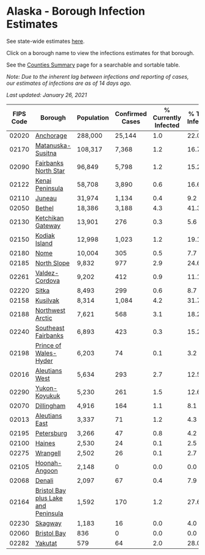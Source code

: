 # Alaska - Borough Infection Estimates

See state-wide estimates [here](/infections/us-ak).

Click on a borough name to view the infections estimates for that borough.

See the [Counties Summary](/infections/summary-counties) page for a searchable and sortable table.

*Note: Due to the inherent lag between infections and reporting of cases, our estimates of infections are as of 14 days ago.*

*Last updated: January 26, 2021*

|   FIPS Code |                                                                    Borough |   Population |   Confirmed Cases |   % Currently Infected |   % Total Infected |
|-------------|----------------------------------------------------------------------------|--------------|-------------------|------------------------|--------------------|
|       02020 |                                                     [Anchorage](anchorage) |      288,000 |            25,144 |                    1.0 |               22.0 |
|       02170 |                                     [Matanuska-Susitna](matanuska-susitna) |      108,317 |             7,368 |                    1.2 |               16.7 |
|       02090 |                               [Fairbanks North Star](fairbanks-north-star) |       96,849 |             5,798 |                    1.2 |               15.2 |
|       02122 |                                         [Kenai Peninsula](kenai-peninsula) |       58,708 |             3,890 |                    0.6 |               16.6 |
|       02110 |                                                           [Juneau](juneau) |       31,974 |             1,134 |                    0.4 |                9.2 |
|       02050 |                                                           [Bethel](bethel) |       18,386 |             3,188 |                    4.3 |               41.3 |
|       02130 |                                     [Ketchikan Gateway](ketchikan-gateway) |       13,901 |               276 |                    0.3 |                5.6 |
|       02150 |                                             [Kodiak Island](kodiak-island) |       12,998 |             1,023 |                    1.2 |               19.1 |
|       02180 |                                                               [Nome](nome) |       10,004 |               305 |                    0.5 |                7.7 |
|       02185 |                                                 [North Slope](north-slope) |        9,832 |               977 |                    2.9 |               24.6 |
|       02261 |                                           [Valdez-Cordova](valdez-cordova) |        9,202 |               412 |                    0.9 |               11.1 |
|       02220 |                                                             [Sitka](sitka) |        8,493 |               299 |                    0.6 |                8.7 |
|       02158 |                                                       [Kusilvak](kusilvak) |        8,314 |             1,084 |                    4.2 |               31.7 |
|       02188 |                                       [Northwest Arctic](northwest-arctic) |        7,621 |               568 |                    3.1 |               18.2 |
|       02240 |                                 [Southeast Fairbanks](southeast-fairbanks) |        6,893 |               423 |                    0.3 |               15.2 |
|       02198 |                             [Prince of Wales-Hyder](prince-of-wales-hyder) |        6,203 |                74 |                    0.1 |                3.2 |
|       02016 |                                           [Aleutians West](aleutians-west) |        5,634 |               293 |                    2.7 |               12.5 |
|       02290 |                                             [Yukon-Koyukuk](yukon-koyukuk) |        5,230 |               261 |                    1.5 |               12.6 |
|       02070 |                                                   [Dillingham](dillingham) |        4,916 |               164 |                    1.1 |                8.1 |
|       02013 |                                           [Aleutians East](aleutians-east) |        3,337 |                71 |                    1.2 |                4.3 |
|       02195 |                                                   [Petersburg](petersburg) |        3,266 |                47 |                    0.8 |                4.2 |
|       02100 |                                                           [Haines](haines) |        2,530 |                24 |                    0.1 |                2.5 |
|       02275 |                                                       [Wrangell](wrangell) |        2,502 |                26 |                    0.1 |                2.7 |
|       02105 |                                             [Hoonah-Angoon](hoonah-angoon) |        2,148 |                 0 |                    0.0 |                0.0 |
|       02068 |                                                           [Denali](denali) |        2,097 |                67 |                    0.4 |                7.9 |
|       02164 | [Bristol Bay plus Lake and Peninsula](bristol-bay-plus-lake-and-peninsula) |        1,592 |               170 |                    1.2 |               27.6 |
|       02230 |                                                         [Skagway](skagway) |        1,183 |                16 |                    0.0 |                4.0 |
|       02060 |                                                 [Bristol Bay](bristol-bay) |          836 |                 0 |                    0.0 |                0.0 |
|       02282 |                                                         [Yakutat](yakutat) |          579 |                64 |                    2.0 |               28.0 |